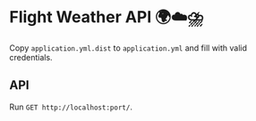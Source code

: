 # Flight Weather API 🌍☁️⛈️

Copy `application.yml.dist` to `application.yml` and fill with valid credentials.

## API
Run `GET http://localhost:port/`.